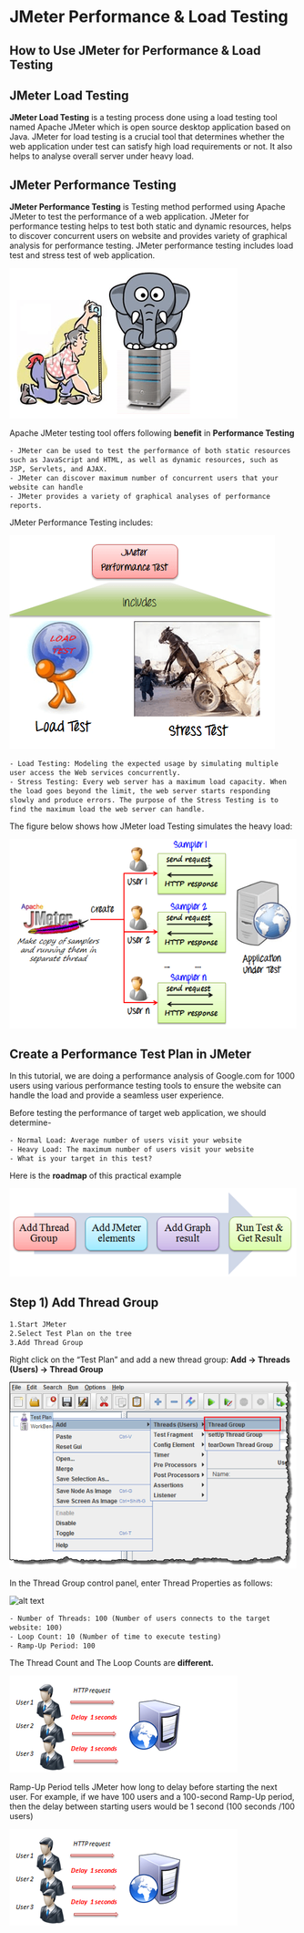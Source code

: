 # JMeter Performance & Load Testing
## How to Use JMeter for Performance & Load Testing

## JMeter Load Testing

**JMeter Load Testing** is a testing process done using a load testing tool named Apache JMeter which is open source desktop application based on Java. JMeter for load testing is a crucial tool that determines whether the web application under test can satisfy high load requirements or not. It also helps to analyse overall server under heavy load.

## JMeter Performance Testing

**JMeter Performance Testing** is Testing method performed using Apache JMeter to test the performance of a web application. JMeter for performance testing helps to test both static and dynamic resources, helps to discover concurrent users on website and provides variety of graphical analysis for performance testing. JMeter performance testing includes load test and stress test of web application.

![alt text](Images/image34.png)

Apache JMeter testing tool offers following **benefit** in **Performance Testing**

    - JMeter can be used to test the performance of both static resources such as JavaScript and HTML, as well as dynamic resources, such as JSP, Servlets, and AJAX.
    - JMeter can discover maximum number of concurrent users that your website can handle
    - JMeter provides a variety of graphical analyses of performance reports.


JMeter Performance Testing includes:

![Images 35](Images/image35.png)

    - Load Testing: Modeling the expected usage by simulating multiple user access the Web services concurrently.
    - Stress Testing: Every web server has a maximum load capacity. When the load goes beyond the limit, the web server starts responding slowly and produce errors. The purpose of the Stress Testing is to find the maximum load the web server can handle.

The figure below shows how JMeter load Testing simulates the heavy load:

![alt text](Images/image36.png)

## Create a Performance Test Plan in JMeter

In this tutorial, we are doing a performance analysis of Google.com for 1000 users using various performance testing tools to ensure the website can handle the load and provide a seamless user experience.

Before testing the performance of target web application, we should determine-

    - Normal Load: Average number of users visit your website
    - Heavy Load: The maximum number of users visit your website
    - What is your target in this test?

Here is the **roadmap** of this practical example

![alt text](Images/image37.png)

## Step 1) Add Thread Group

    1.Start JMeter
    2.Select Test Plan on the tree
    3.Add Thread Group

Right click on the “Test Plan” and add a new thread group: **Add -> Threads (Users) -> Thread Group**

![alt text](Images/image38.png)

In the Thread Group control panel, enter Thread Properties as follows:

![alt text](Images/image-39.png)

    - Number of Threads: 100 (Number of users connects to the target website: 100)
    - Loop Count: 10 (Number of time to execute testing)
    - Ramp-Up Period: 100

The Thread Count and The Loop Counts are **different.**

![alt text](image.png)

Ramp-Up Period tells JMeter how long to delay before starting the next user. For example, if we have 100 users and a 100-second Ramp-Up period, then the delay between starting users would be 1 second (100 seconds /100 users)

![alt text](image.png)







